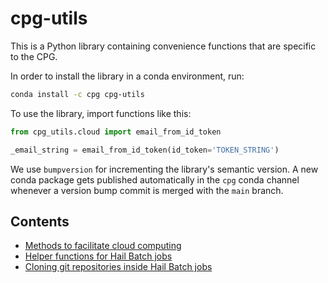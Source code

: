 # cpg-utils

This is a Python library containing convenience functions that are specific to the CPG.

In order to install the library in a conda environment, run:

```bash
conda install -c cpg cpg-utils
```

To use the library, import functions like this:

```python
from cpg_utils.cloud import email_from_id_token

_email_string = email_from_id_token(id_token='TOKEN_STRING')
```

We use `bumpversion` for incrementing the library's semantic version. A new conda package gets published automatically in the `cpg` conda channel whenever a version bump commit is merged with the `main` branch.


## Contents

- [Methods to facilitate cloud computing](documentation/cloud.md)
- [Helper functions for Hail Batch jobs](documentation/hail_batch.md)
- [Cloning git repositories inside Hail Batch jobs](documentation/git.md)

